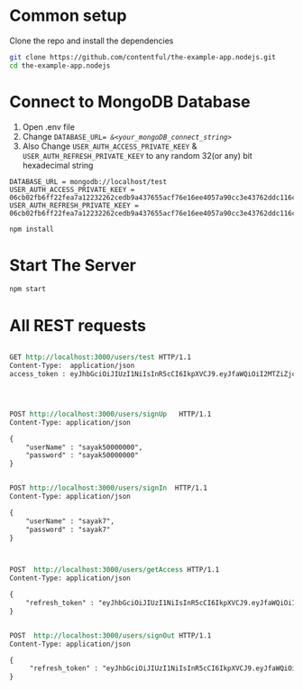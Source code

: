 # Common setup

Clone the repo and install the dependencies

```bash
git clone https://github.com/contentful/the-example-app.nodejs.git
cd the-example-app.nodejs
```

# Connect to MongoDB Database
<ol>
    <li>Open .env file</li>
    <li>Change <code>DATABASE_URL= <i>&&lt;your_mongoDB_connect_string&gt;</i></code>
    <li>Also Change <code>USER_AUTH_ACCESS_PRIVATE_KEEY</code> & <code>USER_AUTH_REFRESH_PRIVATE_KEEY</code> to any random 32(or any) bit hexadecimal string
</ol>

```
DATABASE_URL = mongodb://localhost/test
USER_AUTH_ACCESS_PRIVATE_KEEY = 06cb02fb6ff22fea7a12232262cedb9a437655acf76e16ee4057a90cc3e43762ddc116c22f444accc4257c486798100563599ea46ae0b906cebc4d8833503377ee9cdd1a024fd4bec7f2c1ff1d21fbfb
USER_AUTH_REFRESH_PRIVATE_KEEY = 06cb02fb6ff22fea7a12232262cedb9a437655acf76e16ee4057a90cc3e43762ddc116c22f444accc4257c486798100563599ea46ae0b906cebc4d8833503377ee9cdd1a024fd4bec7f2c1ff1d21fbfb
```

```bash
npm install
```

# Start The Server

```bash
npm start
```

# All REST requests


```REST

GET http://localhost:3000/users/test HTTP/1.1
Content-Type:  application/json
access_token : eyJhbGciOiJIUzI1NiIsInR5cCI6IkpXVCJ9.eyJfaWQiOiI2MTZiZjc5MDIxNWQ0ZDVkOGU5MTk4NTQiLCJ1c2VyTmFtZSI6InNheWFrNyIsImlhdCI6MTYzNDQ4ODQwOSwiZXhwIjoxNjM0NDg4NDI0fQ.Lnc5y8O9J4V8Jsk7vUvJTnwG5dzUCUt-tsUwzLz9kGc




POST http://localhost:3000/users/signUp   HTTP/1.1
Content-Type: application/json

{
    "userName" : "sayak50000000",
    "password" : "sayak50000000" 
}


POST http://localhost:3000/users/signIn  HTTP/1.1
Content-Type: application/json

{
    "userName" : "sayak7",
    "password" : "sayak7" 
}



POST  http://localhost:3000/users/getAccess HTTP/1.1
Content-Type: application/json

{
    "refresh_token" : "eyJhbGciOiJIUzI1NiIsInR5cCI6IkpXVCJ9.eyJfaWQiOiI2MTZiZjc5MDIxNWQ0ZDVkOGU5MTk4NTQiLCJ1c2VyTmFtZSI6InNheWFrNyIsImlhdCI6MTYzNDQ4OTk3NX0.ARAiDbZmS1AirGGfTo9CD2m848-Kp7cFw4HFMfIKDMs"
}


POST  http://localhost:3000/users/signOut HTTP/1.1
Content-Type: application/json

{
     "refresh_token" : "eyJhbGciOiJIUzI1NiIsInR5cCI6IkpXVCJ9.eyJfaWQiOiI2MTZiZjc5MDIxNWQ0ZDVkOGU5MTk4NTQiLCJ1c2VyTmFtZSI6InNheWFrNyIsImlhdCI6MTYzNDQ4OTk3NX0.ARAiDbZmS1AirGGfTo9CD2m848-Kp7cFw4HFMfIKDMs"
}
```




